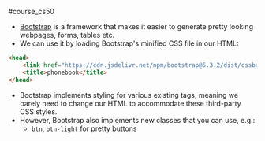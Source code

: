 #course_cs50 

- [Bootstrap](getboostrap.com) is a framework that makes it easier to generate pretty looking webpages, forms, tables etc.
- We can use it by loading Bootstrap's minified CSS file in our HTML:

```HTML
<head>
    <link href="https://cdn.jsdelivr.net/npm/bootstrap@5.3.2/dist/cssbootstrap.min.css" ...>
    <title>phonebook</title>
</head>
```

- Bootstrap implements styling for various existing tags, meaning we barely need to change our HTML to accommodate these third-party CSS styles.
- However, Bootstrap also implements new classes that you can use, e.g.:
    - `btn`, `btn-light` for pretty buttons

